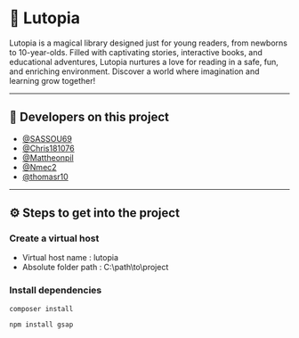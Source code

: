# 💫 Lutopia

Lutopia is a magical library designed just for young readers, from newborns to 10-year-olds. Filled with captivating stories, interactive books, and educational adventures, Lutopia nurtures a love for reading in a safe, fun, and enriching environment. Discover a world where imagination and learning grow together!

---

## 👥 Developers on this project

- [@SASSOU69](https://github.com/SASSOU69)
- [@Chris181076](https://github.com/Chris181076)
- [@Mattheonpil](https://github.com/Mattheonpil)
- [@Nmec2](https://github.com/Nmec2)
- [@thomasr10](https://github.com/thomasr10)

---

## ⚙️ Steps to get into the project

### Create a virtual host

- Virtual host name : lutopia
- Absolute folder path : C:\path\to\project

### Install dependencies

```
composer install
```

```
npm install gsap
```